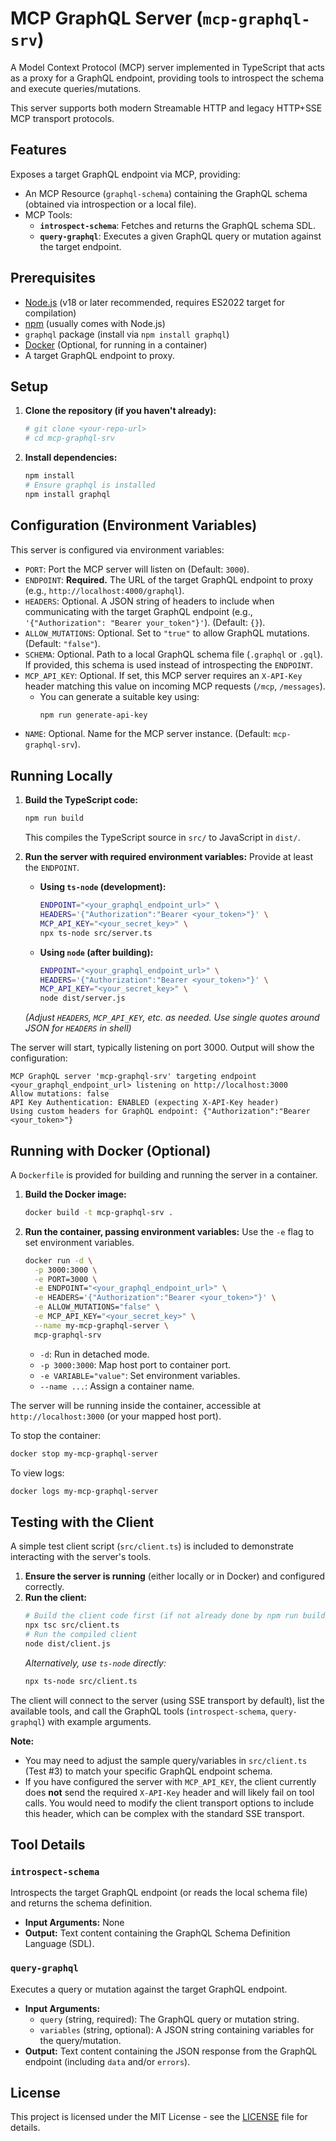 # MCP GraphQL Server (`mcp-graphql-srv`)

A Model Context Protocol (MCP) server implemented in TypeScript that acts as a proxy for a GraphQL endpoint, providing tools to introspect the schema and execute queries/mutations.

This server supports both modern Streamable HTTP and legacy HTTP+SSE MCP transport protocols.

## Features

Exposes a target GraphQL endpoint via MCP, providing:

*   An MCP Resource (`graphql-schema`) containing the GraphQL schema (obtained via introspection or a local file).
*   MCP Tools:
    *   **`introspect-schema`**: Fetches and returns the GraphQL schema SDL.
    *   **`query-graphql`**: Executes a given GraphQL query or mutation against the target endpoint.

## Prerequisites

*   [Node.js](https://nodejs.org/) (v18 or later recommended, requires ES2022 target for compilation)
*   [npm](https://www.npmjs.com/) (usually comes with Node.js)
*   `graphql` package (install via `npm install graphql`)
*   [Docker](https://www.docker.com/) (Optional, for running in a container)
*   A target GraphQL endpoint to proxy.

## Setup

1.  **Clone the repository (if you haven't already):**
    ```bash
    # git clone <your-repo-url>
    # cd mcp-graphql-srv
    ```

2.  **Install dependencies:**
    ```bash
    npm install
    # Ensure graphql is installed
    npm install graphql
    ```

## Configuration (Environment Variables)

This server is configured via environment variables:

*   `PORT`: Port the MCP server will listen on (Default: `3000`).
*   `ENDPOINT`: **Required.** The URL of the target GraphQL endpoint to proxy (e.g., `http://localhost:4000/graphql`).
*   `HEADERS`: Optional. A JSON string of headers to include when communicating with the target GraphQL endpoint (e.g., `'{"Authorization": "Bearer your_token"}'`). (Default: `{}`).
*   `ALLOW_MUTATIONS`: Optional. Set to `"true"` to allow GraphQL mutations. (Default: `"false"`).
*   `SCHEMA`: Optional. Path to a local GraphQL schema file (`.graphql` or `.gql`). If provided, this schema is used instead of introspecting the `ENDPOINT`.
*   `MCP_API_KEY`: Optional. If set, this MCP server requires an `X-API-Key` header matching this value on incoming MCP requests (`/mcp`, `/messages`).
    *   You can generate a suitable key using:
        ```bash
        npm run generate-api-key
        ```
*   `NAME`: Optional. Name for the MCP server instance. (Default: `mcp-graphql-srv`).

## Running Locally

1.  **Build the TypeScript code:**
    ```bash
    npm run build
    ```
    This compiles the TypeScript source in `src/` to JavaScript in `dist/`.

2.  **Run the server with required environment variables:**
    Provide at least the `ENDPOINT`.

    *   **Using `ts-node` (development):**
        ```bash
        ENDPOINT="<your_graphql_endpoint_url>" \
        HEADERS='{"Authorization":"Bearer <your_token>"}' \
        MCP_API_KEY="<your_secret_key>" \
        npx ts-node src/server.ts
        ```
    *   **Using `node` (after building):**
        ```bash
        ENDPOINT="<your_graphql_endpoint_url>" \
        HEADERS='{"Authorization":"Bearer <your_token>"}' \
        MCP_API_KEY="<your_secret_key>" \
        node dist/server.js
        ```
    *(Adjust `HEADERS`, `MCP_API_KEY`, etc. as needed. Use single quotes around JSON for `HEADERS` in shell)*

The server will start, typically listening on port 3000. Output will show the configuration:
```
MCP GraphQL server 'mcp-graphql-srv' targeting endpoint <your_graphql_endpoint_url> listening on http://localhost:3000
Allow mutations: false
API Key Authentication: ENABLED (expecting X-API-Key header)
Using custom headers for GraphQL endpoint: {"Authorization":"Bearer <your_token>"}
```

## Running with Docker (Optional)

A `Dockerfile` is provided for building and running the server in a container.

1.  **Build the Docker image:**
    ```bash
    docker build -t mcp-graphql-srv .
    ```

2.  **Run the container, passing environment variables:**
    Use the `-e` flag to set environment variables.
    ```bash
    docker run -d \
      -p 3000:3000 \
      -e PORT=3000 \
      -e ENDPOINT="<your_graphql_endpoint_url>" \
      -e HEADERS='{"Authorization":"Bearer <your_token>"}' \
      -e ALLOW_MUTATIONS="false" \
      -e MCP_API_KEY="<your_secret_key>" \
      --name my-mcp-graphql-server \
      mcp-graphql-srv
    ```
    *   `-d`: Run in detached mode.
    *   `-p 3000:3000`: Map host port to container port.
    *   `-e VARIABLE="value"`: Set environment variables.
    *   `--name ...`: Assign a container name.

The server will be running inside the container, accessible at `http://localhost:3000` (or your mapped host port).

To stop the container:
```bash
docker stop my-mcp-graphql-server
```
To view logs:
```bash
docker logs my-mcp-graphql-server
```

## Testing with the Client

A simple test client script (`src/client.ts`) is included to demonstrate interacting with the server's tools.

1.  **Ensure the server is running** (either locally or in Docker) and configured correctly.
2.  **Run the client:**
    ```bash
    # Build the client code first (if not already done by npm run build)
    npx tsc src/client.ts
    # Run the compiled client
    node dist/client.js
    ```
    *Alternatively, use `ts-node` directly:* 
    ```bash
    npx ts-node src/client.ts
    ```

The client will connect to the server (using SSE transport by default), list the available tools, and call the GraphQL tools (`introspect-schema`, `query-graphql`) with example arguments. 

**Note:** 
*   You may need to adjust the sample query/variables in `src/client.ts` (Test #3) to match your specific GraphQL endpoint schema.
*   If you have configured the server with `MCP_API_KEY`, the client currently does **not** send the required `X-API-Key` header and will likely fail on tool calls. You would need to modify the client transport options to include this header, which can be complex with the standard SSE transport.

## Tool Details

### `introspect-schema`

Introspects the target GraphQL endpoint (or reads the local schema file) and returns the schema definition.

*   **Input Arguments:** None
*   **Output:** Text content containing the GraphQL Schema Definition Language (SDL).

### `query-graphql`

Executes a query or mutation against the target GraphQL endpoint.

*   **Input Arguments:**
    *   `query` (string, required): The GraphQL query or mutation string.
    *   `variables` (string, optional): A JSON string containing variables for the query/mutation.
*   **Output:** Text content containing the JSON response from the GraphQL endpoint (including `data` and/or `errors`).

## License

This project is licensed under the MIT License - see the [LICENSE](LICENSE) file for details. 
